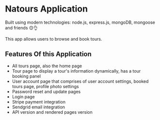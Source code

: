 # Natours Application

Built using modern technologies: node.js, express.js, mongoDB, mongoose and friends 😊👌

This app allows users to browse and book tours.

## Features Of this Application

- All tours page, also the home page
- Tour page to display a tour's information dynamically, has a tour booking panel
- User account page that comprises of user account settings, booked tours page, profile photo settings
- Password reset and update pages
- Login page
- Stripe payment integration
- Sendgrid email integration
- API version and rendered pages version
